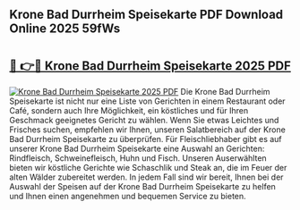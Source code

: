 ## Krone Bad Durrheim Speisekarte PDF Download Online 2025 59fWs

# <h2><a href="http://gccgzqt.nevu.top/?p=Krone+Bad+Durrheim+Speisekarte">🔗 👉🔴 Krone Bad Durrheim Speisekarte 2025 PDF</a></h2>

[![Krone Bad Durrheim Speisekarte 2025 PDF](https://i.imgur.com/dBaPXMq.png)](http://gccgzqt.nevu.top/?p=Krone+Bad+Durrheim+Speisekarte)
Die Krone Bad Durrheim Speisekarte ist nicht nur eine Liste von Gerichten in einem Restaurant oder Café, sondern auch Ihre Möglichkeit, ein köstliches und für Ihren Geschmack geeignetes Gericht zu wählen. Wenn Sie etwas Leichtes und Frisches suchen, empfehlen wir Ihnen, unseren Salatbereich auf der Krone Bad Durrheim Speisekarte zu überprüfen. Für Fleischliebhaber gibt es auf unserer Krone Bad Durrheim Speisekarte eine Auswahl an Gerichten: Rindfleisch, Schweinefleisch, Huhn und Fisch. Unseren Auserwählten bieten wir köstliche Gerichte wie Schaschlik und Steak an, die im Feuer der alten Wälder zubereitet werden. In jedem Fall sind wir bereit, Ihnen bei der Auswahl der Speisen auf der Krone Bad Durrheim Speisekarte zu helfen und Ihnen einen angenehmen und bequemen Service zu bieten.
